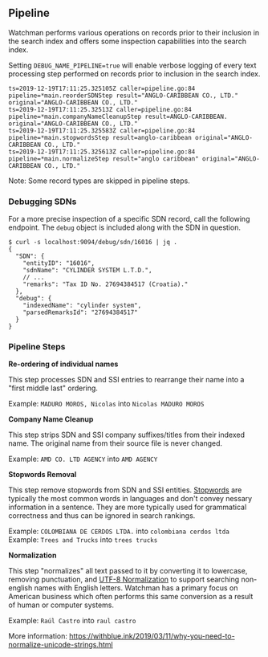 ## Pipeline

Watchman performs various operations on records prior to their inclusion in the search index and offers some inspection capabilities into the search index.

Setting `DEBUG_NAME_PIPELINE=true` will enable verbose logging of every text processing step performed on records prior to inclusion in the search index.

```
ts=2019-12-19T17:11:25.325105Z caller=pipeline.go:84 pipeline=*main.reorderSDNStep result="ANGLO-CARIBBEAN CO., LTD." original="ANGLO-CARIBBEAN CO., LTD."
ts=2019-12-19T17:11:25.32513Z caller=pipeline.go:84 pipeline=*main.companyNameCleanupStep result=ANGLO-CARIBBEAN. original="ANGLO-CARIBBEAN CO., LTD."
ts=2019-12-19T17:11:25.325583Z caller=pipeline.go:84 pipeline=*main.stopwordsStep result=anglo-caribbean original="ANGLO-CARIBBEAN CO., LTD."
ts=2019-12-19T17:11:25.325613Z caller=pipeline.go:84 pipeline=*main.normalizeStep result="anglo caribbean" original="ANGLO-CARIBBEAN CO., LTD."
```

Note: Some record types are skipped in pipeline steps.

### Debugging SDNs

For a more precise inspection of a specific SDN record, call the following endpoint. The `debug` object is included along with the SDN in question.

```
$ curl -s localhost:9094/debug/sdn/16016 | jq .
{
  "SDN": {
    "entityID": "16016",
    "sdnName": "CYLINDER SYSTEM L.T.D.",
    // ...
    "remarks": "Tax ID No. 27694384517 (Croatia)."
  },
  "debug": {
    "indexedName": "cylinder system",
    "parsedRemarksId": "27694384517"
  }
}
```

### Pipeline Steps

**Re-ordering of individual names**

This step processes SDN and SSI entries to rearrange their name into a "first middle last" ordering.

Example: `MADURO MOROS, Nicolas` into `Nicolas MADURO MOROS`

**Company Name Cleanup**

This step strips SDN and SSI company suffixes/titles from their indexed name. The original name from their source file is never changed.

Example: `AMD CO. LTD AGENCY` into `AMD AGENCY`

**Stopwords Removal**

This step remove stopwords from SDN and SSI entities. [Stopwords](https://en.wikipedia.org/wiki/Stop_words) are typically the most common words in languages and don't convey nessary information in a sentence. They are more typically used for grammatical correctness and thus can be ignored in search rankings.

Example: `COLOMBIANA DE CERDOS LTDA.` into `colombiana cerdos ltda`
Example: `Trees and Trucks` into `trees trucks`

**Normalization**

This step "normalizes" all text passed to it by converting it to lowercase, removing punctuation, and [UTF-8 Normalization](https://en.wikipedia.org/wiki/Unicode_equivalence#Normalization) to support searching non-english names with English letters. Watchman has a primary focus on American business which often performs this same conversion as a result of human or computer systems.

Example: `Raúl Castro` into `raul castro`

More information: https://withblue.ink/2019/03/11/why-you-need-to-normalize-unicode-strings.html
